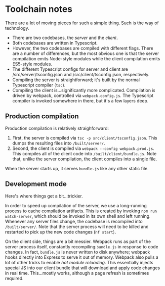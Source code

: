 # Toolchain notes

There are a lot of moving pieces for such a simple thing. Such is the way of
technology.

* There are two codebases, the *server* and the *client*.
* Both codebases are written in Typescript.
* However, the two codebases are compiled with different flags. There are a
number of differences, but the most obvious one is that the server compilation
emits Node-style modules while the client compilation emits ES5-style modules.
* The different Typescript configs for server and client are
/src/server/tsconfig.json and /src/client/tsconfig.json, respectively.
* Compiling the server is straightforward; it's built by the normal Typescript
compiler (`tsc`).
* Compiling the client is...significantly more complicated. Compilation is
driven by webpack, controlled via `webpack.config.js`. The Typescript compiler
is invoked somewhere in there, but it's a few layers deep.

## Production compilation

Production compilation is relatively straighforward:

1. First, the server is compiled via `tsc -p src/client/tsconfig.json`. This
dumps the resulting files into `/built/server/`.
2. Second, the client is compiled via `webpack --config webpack.prod.js`. This
compiles all of the client code into `/built/client/bundle.js`. Note that,
unlike the server compilation, the client compiles into a single file.

When the server starts up, it serves `bundle.js` like any other static file.

## Development mode

Here's where things get a bit...trickier.

In order to speed up compilation of the server, we use a long-running process
to cache compilation artifacts. This is created by invoking
`npm run watch-server`, which should be invoked in its own shell and left
running. Whenever any server files change, the codebase is recompiled into
`/built/server/`. Note that the server process will need to be killed and
restarted to pick up the new code changes (`nf start`).

On the client side, things are a bit messier. Webpack runs as part of the
server process itself, constantly recompiling `bundle.js` in response to code
changes. In fact, `bundle.js` is never written to disk anywhere; webpack hooks
directly into Express to serve it out of memory. Webpack also pulls a lot of
other tricks to enable *hot module reloading*. This essentially injects special
JS into our client bundle that will download and apply code changes in real
time. This...mostly works, although a page refresh is sometimes required.
